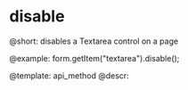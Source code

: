 disable
=============

@short: disables a Textarea control on a page





@example:
form.getItem("textarea").disable();


@template: api_method
@descr:


